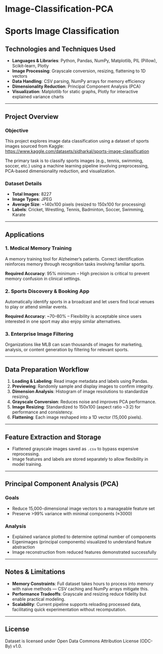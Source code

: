 # Image-Classification-PCA

# Sports Image Classification 
## Technologies and Techniques Used

- **Languages & Libraries**: Python, Pandas, NumPy, Matplotlib, PIL (Pillow), Scikit-learn, Plotly
- **Image Processing**: Grayscale conversion, resizing, flattening to 1D vectors
- **Data Handling**: CSV parsing, NumPy arrays for memory efficiency
- **Dimensionality Reduction**: Principal Component Analysis (PCA)
- **Visualization**: Matplotlib for static graphs, Plotly for interactive explained variance charts

---

## Project Overview

### Objective

This project explores image data classification using a dataset of sports images sourced from Kaggle:
https://www.kaggle.com/datasets/sidharkal/sports-image-classification

The primary task is to classify sports images (e.g., tennis, swimming, soccer, etc.) using a machine learning pipeline involving preprocessing, PCA-based dimensionality reduction, and visualization.

### Dataset Details

- **Total Images**: 8227
- **Image Types**: JPEG
- **Average Size**: ~140x100 pixels (resized to 150x100 for processing)
- **Labels**: Cricket, Wrestling, Tennis, Badminton, Soccer, Swimming, Karate

---

## Applications

### 1. Medical Memory Training
A memory training tool for Alzheimer’s patients. Correct identification reinforces memory through recognition tasks involving familiar sports.

**Required Accuracy**: 95% minimum – High precision is critical to prevent memory confusion in clinical settings.

### 2. Sports Discovery & Booking App
Automatically identify sports in a broadcast and let users find local venues to play or attend similar events.

**Required Accuracy**: ~70–80% – Flexibility is acceptable since users interested in one sport may also enjoy similar alternatives.

### 3. Enterprise Image Filtering
Organizations like MLB can scan thousands of images for marketing, analysis, or content generation by filtering for relevant sports.

---

## Data Preparation Workflow

1. **Loading & Labeling**: Read image metadata and labels using Pandas.
2. **Previewing**: Randomly sample and display images to confirm integrity.
3. **Dimension Analysis**: Histogram of image resolutions to standardize resizing.
4. **Grayscale Conversion**: Reduces noise and improves PCA performance.
5. **Image Resizing**: Standardized to 150x100 (aspect ratio ~3:2) for performance and consistency.
6. **Flattening**: Each image reshaped into a 1D vector (15,000 pixels).

---

## Feature Extraction and Storage

- Flattened grayscale images saved as `.csv` to bypass expensive reprocessing.
- Image features and labels are stored separately to allow flexibility in model training.

---

## Principal Component Analysis (PCA)

### Goals
- Reduce 15,000-dimensional image vectors to a manageable feature set
- Preserve >99% variance with minimal components (≈3000)

### Analysis
- Explained variance plotted to determine optimal number of components
- Eigenimages (principal components) visualized to understand feature abstraction
- Image reconstruction from reduced features demonstrated successfully

---

## Notes & Limitations

- **Memory Constraints**: Full dataset takes hours to process into memory with naive methods — CSV caching and NumPy arrays mitigate this.
- **Performance Tradeoffs**: Grayscale and resizing reduce fidelity but enable practical modeling.
- **Scalability**: Current pipeline supports reloading processed data, facilitating quick experimentation without recomputation.

---

## License

Dataset is licensed under Open Data Commons Attribution License (ODC-By) v1.0.
